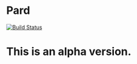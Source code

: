 # Pard
[![Build Status](https://travis-ci.com/RyanDarkYV/Pard.svg?branch=master)](https://travis-ci.com/RyanDarkYV/Pard)
# This is an alpha version.
